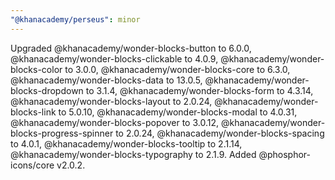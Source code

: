 ```yaml
---
"@khanacademy/perseus": minor
---
```


Upgraded @khanacademy/wonder-blocks-button to 6.0.0, @khanacademy/wonder-blocks-clickable to 4.0.9, @khanacademy/wonder-blocks-color to 3.0.0, @khanacademy/wonder-blocks-core to 6.3.0, @khanacademy/wonder-blocks-data to 13.0.5, @khanacademy/wonder-blocks-dropdown to 3.1.4, @khanacademy/wonder-blocks-form to 4.3.14, @khanacademy/wonder-blocks-layout to 2.0.24, @khanacademy/wonder-blocks-link to 5.0.10, @khanacademy/wonder-blocks-modal to 4.0.31, @khanacademy/wonder-blocks-popover to 3.0.12, @khanacademy/wonder-blocks-progress-spinner to 2.0.24, @khanacademy/wonder-blocks-spacing to 4.0.1, @khanacademy/wonder-blocks-tooltip to 2.1.14, @khanacademy/wonder-blocks-typography to 2.1.9. Added @phosphor-icons/core v2.0.2.
